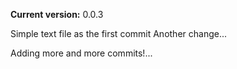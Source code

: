 **Current version:** 0.0.3

Simple text file as the first commit
Another change...

Adding more and more commits!...
